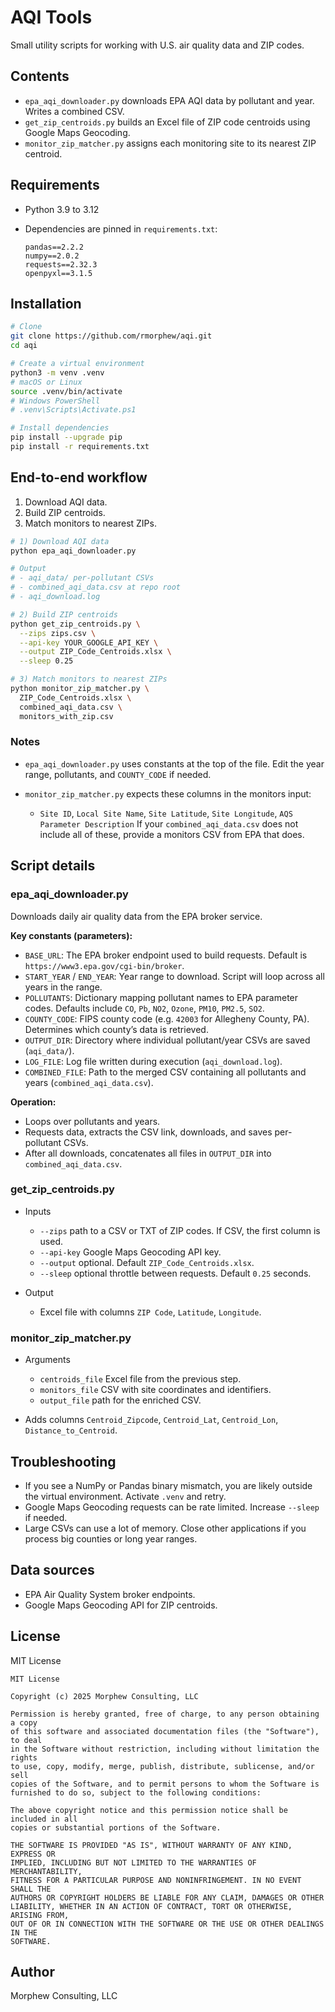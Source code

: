 # AQI Tools

Small utility scripts for working with U.S. air quality data and ZIP codes.

## Contents

* `epa_aqi_downloader.py` downloads EPA AQI data by pollutant and year. Writes a combined CSV.
* `get_zip_centroids.py` builds an Excel file of ZIP code centroids using Google Maps Geocoding.
* `monitor_zip_matcher.py` assigns each monitoring site to its nearest ZIP centroid.

## Requirements

* Python 3.9 to 3.12
* Dependencies are pinned in `requirements.txt`:

  ```
  pandas==2.2.2
  numpy==2.0.2
  requests==2.32.3
  openpyxl==3.1.5
  ```

## Installation

```bash
# Clone
git clone https://github.com/rmorphew/aqi.git
cd aqi

# Create a virtual environment
python3 -m venv .venv
# macOS or Linux
source .venv/bin/activate
# Windows PowerShell
# .venv\Scripts\Activate.ps1

# Install dependencies
pip install --upgrade pip
pip install -r requirements.txt
```

## End-to-end workflow

1. Download AQI data.
2. Build ZIP centroids.
3. Match monitors to nearest ZIPs.

```bash
# 1) Download AQI data
python epa_aqi_downloader.py

# Output
# - aqi_data/ per-pollutant CSVs
# - combined_aqi_data.csv at repo root
# - aqi_download.log

# 2) Build ZIP centroids
python get_zip_centroids.py \
  --zips zips.csv \
  --api-key YOUR_GOOGLE_API_KEY \
  --output ZIP_Code_Centroids.xlsx \
  --sleep 0.25

# 3) Match monitors to nearest ZIPs
python monitor_zip_matcher.py \
  ZIP_Code_Centroids.xlsx \
  combined_aqi_data.csv \
  monitors_with_zip.csv
```

### Notes

* `epa_aqi_downloader.py` uses constants at the top of the file. Edit the year range, pollutants, and `COUNTY_CODE` if needed.
* `monitor_zip_matcher.py` expects these columns in the monitors input:

  * `Site ID`, `Local Site Name`, `Site Latitude`, `Site Longitude`, `AQS Parameter Description`
    If your `combined_aqi_data.csv` does not include all of these, provide a monitors CSV from EPA that does.

## Script details

### epa\_aqi\_downloader.py

Downloads daily air quality data from the EPA broker service.

**Key constants (parameters):**

* `BASE_URL`: The EPA broker endpoint used to build requests. Default is `https://www3.epa.gov/cgi-bin/broker`.
* `START_YEAR` / `END_YEAR`: Year range to download. Script will loop across all years in the range.
* `POLLUTANTS`: Dictionary mapping pollutant names to EPA parameter codes. Defaults include `CO`, `Pb`, `NO2`, `Ozone`, `PM10`, `PM2.5`, `SO2`.
* `COUNTY_CODE`: FIPS county code (e.g. `42003` for Allegheny County, PA). Determines which county’s data is retrieved.
* `OUTPUT_DIR`: Directory where individual pollutant/year CSVs are saved (`aqi_data/`).
* `LOG_FILE`: Log file written during execution (`aqi_download.log`).
* `COMBINED_FILE`: Path to the merged CSV containing all pollutants and years (`combined_aqi_data.csv`).

**Operation:**

* Loops over pollutants and years.
* Requests data, extracts the CSV link, downloads, and saves per-pollutant CSVs.
* After all downloads, concatenates all files in `OUTPUT_DIR` into `combined_aqi_data.csv`.

### get\_zip\_centroids.py

* Inputs

  * `--zips` path to a CSV or TXT of ZIP codes. If CSV, the first column is used.
  * `--api-key` Google Maps Geocoding API key.
  * `--output` optional. Default `ZIP_Code_Centroids.xlsx`.
  * `--sleep` optional throttle between requests. Default `0.25` seconds.
* Output

  * Excel file with columns `ZIP Code`, `Latitude`, `Longitude`.

### monitor\_zip\_matcher.py

* Arguments

  * `centroids_file` Excel file from the previous step.
  * `monitors_file` CSV with site coordinates and identifiers.
  * `output_file` path for the enriched CSV.
* Adds columns `Centroid_Zipcode`, `Centroid_Lat`, `Centroid_Lon`, `Distance_to_Centroid`.

## Troubleshooting

* If you see a NumPy or Pandas binary mismatch, you are likely outside the virtual environment. Activate `.venv` and retry.
* Google Maps Geocoding requests can be rate limited. Increase `--sleep` if needed.
* Large CSVs can use a lot of memory. Close other applications if you process big counties or long year ranges.

## Data sources

* EPA Air Quality System broker endpoints.
* Google Maps Geocoding API for ZIP centroids.

## License

MIT License

```
MIT License

Copyright (c) 2025 Morphew Consulting, LLC

Permission is hereby granted, free of charge, to any person obtaining a copy
of this software and associated documentation files (the "Software"), to deal
in the Software without restriction, including without limitation the rights
to use, copy, modify, merge, publish, distribute, sublicense, and/or sell
copies of the Software, and to permit persons to whom the Software is
furnished to do so, subject to the following conditions:

The above copyright notice and this permission notice shall be included in all
copies or substantial portions of the Software.

THE SOFTWARE IS PROVIDED "AS IS", WITHOUT WARRANTY OF ANY KIND, EXPRESS OR
IMPLIED, INCLUDING BUT NOT LIMITED TO THE WARRANTIES OF MERCHANTABILITY,
FITNESS FOR A PARTICULAR PURPOSE AND NONINFRINGEMENT. IN NO EVENT SHALL THE
AUTHORS OR COPYRIGHT HOLDERS BE LIABLE FOR ANY CLAIM, DAMAGES OR OTHER
LIABILITY, WHETHER IN AN ACTION OF CONTRACT, TORT OR OTHERWISE, ARISING FROM,
OUT OF OR IN CONNECTION WITH THE SOFTWARE OR THE USE OR OTHER DEALINGS IN THE
SOFTWARE.
```

## Author

Morphew Consulting, LLC
